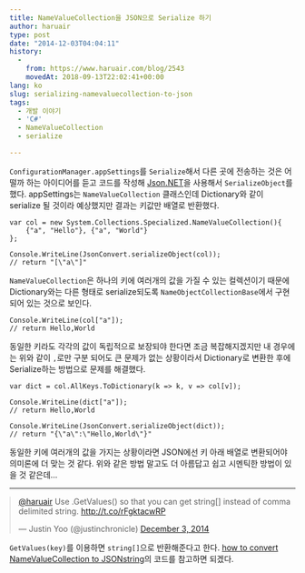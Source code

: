 ```yaml
---
title: NameValueCollection을 JSON으로 Serialize 하기
author: haruair
type: post
date: "2014-12-03T04:04:11"
history:
  - 
    from: https://www.haruair.com/blog/2543
    movedAt: 2018-09-13T22:02:41+00:00
lang: ko
slug: serializing-namevaluecollection-to-json
tags:
  - 개발 이야기
  - 'C#'
  - NameValueCollection
  - serialize

---
```

`ConfigurationManager.appSettings`를 `Serialize`해서 다른 곳에 전송하는 것은 어떨까 하는 아이디어를 듣고 코드를 작성해 [Json.NET][1]을 사용해서 `SerializeObject`를 했다. appSettings는 `NameValueCollection` 클래스인데 Dictionary와 같이 serialize 될 것이라 예상했지만 결과는 키값만 배열로 반환했다.

    var col = new System.Collections.Specialized.NameValueCollection(){
        {"a", "Hello"}, {"a", "World"}
    };
    
    Console.WriteLine(JsonConvert.serializeObject(col));
    // return "[\"a\"]"
    

`NameValueCollection`은 하나의 키에 여러개의 값을 가질 수 있는 컬렉션이기 때문에 Dictionary와는 다른 형태로 serialize되도록 `NameObjectCollectionBase`에서 구현되어 있는 것으로 보인다.

    Console.WriteLine(col["a"]);
    // return Hello,World
    

동일한 키라도 각각의 값이 독립적으로 보장되야 한다면 조금 복잡해지겠지만 내 경우에는 위와 같이 `,`로만 구분 되어도 큰 문제가 없는 상황이라서 Dictionary로 변환한 후에 Serialize하는 방법으로 문제를 해결했다.

    var dict = col.AllKeys.ToDictionary(k => k, v => col[v]);
    
    Console.WriteLine(dict["a"]);
    // return Hello,World
    
    Console.WriteLine(JsonConvert.serializeObject(dict));
    // return "{\"a\":\"Hello,World\"}"
    

동일한 키에 여러개의 값을 가지는 상황이라면 JSON에선 키 아래 배열로 변환되어야 의미론에 더 맞는 것 같다. 위와 같은 방법 말고도 더 아름답고 쉽고 시멘틱한 방법이 있을 것 같은데&#8230;

* * *

<blockquote class="twitter-tweet" data-conversation="none" lang="en" style="margin:0 auto;">
  <p>
    <a href="https://twitter.com/haruair">@haruair</a> Use .GetValues() so that you can get string[] instead of comma delimited string. <a href="http://t.co/rFgktacwRP">http://t.co/rFgktacwRP</a>
  </p>
  
  <p>
    &mdash; Justin Yoo (@justinchronicle) <a href="https://twitter.com/justinchronicle/status/539999180303773697">December 3, 2014</a>
  </p>
</blockquote>



`GetValues(key)`를 이용하면 `string[]`으로 반환해준다고 한다. [how to convert NameValueCollection to JSONstring][2]의 코드를 참고하면 되겠다.

 [1]: http://james.newtonking.com/json
 [2]: http://stackoverflow.com/questions/7003740/how-to-convert-namevaluecollection-to-json-string